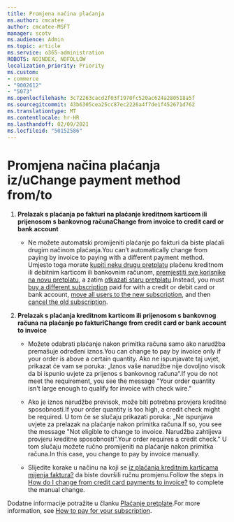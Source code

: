 ```yaml
---
title: Promjena načina plaćanja
ms.author: cmcatee
author: cmcatee-MSFT
manager: scotv
ms.audience: Admin
ms.topic: article
ms.service: o365-administration
ROBOTS: NOINDEX, NOFOLLOW
localization_priority: Priority
ms.custom:
- commerce
- "9002612"
- "5073"
ms.openlocfilehash: 3c72263cacd2f03f1970fc520ac624a280518a5f
ms.sourcegitcommit: 43b6305cea25cc87ec2226a4f7de1f452671d762
ms.translationtype: MT
ms.contentlocale: hr-HR
ms.lasthandoff: 02/09/2021
ms.locfileid: "50152586"
---
```

# <a name="change-payment-method-fromto"></a><span data-ttu-id="ce2ed-102">Promjena načina plaćanja iz/u</span><span class="sxs-lookup"><span data-stu-id="ce2ed-102">Change payment method from/to</span></span>

1. <span data-ttu-id="ce2ed-103">**Prelazak s plaćanja po fakturi na plaćanje kreditnom karticom ili prijenosom s bankovnog računa**</span><span class="sxs-lookup"><span data-stu-id="ce2ed-103">**Change from invoice to credit card or bank account**</span></span>

    - <span data-ttu-id="ce2ed-104">Ne možete automatski promijeniti plaćanje po fakturi da biste plaćali drugim načinom plaćanja.</span><span class="sxs-lookup"><span data-stu-id="ce2ed-104">You can’t automatically change from paying by invoice to paying with a different payment method.</span></span> <span data-ttu-id="ce2ed-105">Umjesto toga morate [kupiti neku drugu pretplatu](https://docs.microsoft.com/microsoft-365/commerce/try-or-buy-microsoft-365#buy-a-different-subscription) plaćenu kreditnom ili debitnim karticom ili bankovnim računom, [premjestiti sve korisnike na novu pretplatu](https://docs.microsoft.com/microsoft-365/commerce/subscriptions/move-users-different-subscription), a zatim [otkazati staru pretplatu](https://docs.microsoft.com/microsoft-365/commerce/subscriptions/cancel-your-subscription).</span><span class="sxs-lookup"><span data-stu-id="ce2ed-105">Instead, you must [buy a different subscription](https://docs.microsoft.com/microsoft-365/commerce/try-or-buy-microsoft-365#buy-a-different-subscription) paid for with a credit or debit card or bank account, [move all users to the new subscription](https://docs.microsoft.com/microsoft-365/commerce/subscriptions/move-users-different-subscription), and then [cancel the old subscription](https://docs.microsoft.com/microsoft-365/commerce/subscriptions/cancel-your-subscription).</span></span>

2. <span data-ttu-id="ce2ed-106">**Prelazak s plaćanja kreditnom karticom ili prijenosom s bankovnog računa na plaćanje po fakturi**</span><span class="sxs-lookup"><span data-stu-id="ce2ed-106">**Change from credit card or bank account to invoice**</span></span>

    - <span data-ttu-id="ce2ed-107">Možete odabrati plaćanje nakon primitka računa samo ako narudžba premašuje određeni iznos.</span><span class="sxs-lookup"><span data-stu-id="ce2ed-107">You can change to pay by invoice only if your order is above a certain quantity.</span></span> <span data-ttu-id="ce2ed-108">Ako ne ispunjavate taj uvjet, prikazat će vam se poruka: „Iznos vaše narudžbe nije dovoljno visok da bi ispunio uvjete za prijenos s bankovnog računa“.</span><span class="sxs-lookup"><span data-stu-id="ce2ed-108">If you do not meet the requirement, you see the message "Your order quantity isn't large enough to qualify for invoice with check wire."</span></span>

    - <span data-ttu-id="ce2ed-109">Ako je iznos narudžbe previsok, može biti potrebna provjera kreditne sposobnosti.</span><span class="sxs-lookup"><span data-stu-id="ce2ed-109">If your order quantity is too high, a credit check might be required.</span></span> <span data-ttu-id="ce2ed-110">U tom će se slučaju prikazati poruka: „Ne ispunjava uvjete za prelazak na plaćanje nakon primitka računa.</span><span class="sxs-lookup"><span data-stu-id="ce2ed-110">If so, you see the message "Not eligible to change to invoice.</span></span> <span data-ttu-id="ce2ed-111">Narudžba zahtijeva provjeru kreditne sposobnosti“.</span><span class="sxs-lookup"><span data-stu-id="ce2ed-111">Your order requires a credit check."</span></span> <span data-ttu-id="ce2ed-112">U tom slučaju možete ručno promijeniti na plaćanje nakon primitka računa.</span><span class="sxs-lookup"><span data-stu-id="ce2ed-112">In this case, you change to pay by invoice manually.</span></span>

    - <span data-ttu-id="ce2ed-113">Slijedite korake u načinu na koji se [iz plaćanja kreditnim karticama mijenja faktura?](how-do-i-change-from-credit-card-payments-to-invoice.md) da biste dovršili ručnu promjenu.</span><span class="sxs-lookup"><span data-stu-id="ce2ed-113">Follow the steps in [How do I change from credit card payments to invoice?](how-do-i-change-from-credit-card-payments-to-invoice.md) to complete the manual change.</span></span>

<span data-ttu-id="ce2ed-114">Dodatne informacije potražite u članku [Plaćanje pretplate](https://docs.microsoft.com/microsoft-365/commerce/billing-and-payments/pay-for-your-subscription).</span><span class="sxs-lookup"><span data-stu-id="ce2ed-114">For more information, see [How to pay for your subscription](https://docs.microsoft.com/microsoft-365/commerce/billing-and-payments/pay-for-your-subscription).</span></span>
